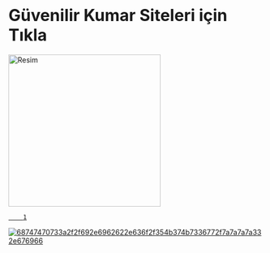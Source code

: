 # <font size="6">Güvenilir Kumar Siteleri için Tıkla</font>

<a href="https://www.google.com" target="_blank">
        <img src="[(https://github.com/user-attachments/assets/2328754d-7e07-43de-99f4-f5082d086582)" alt="Resim" style="width: 300px; height: auto;">



        1
        
![68747470733a2f2f692e6962622e636f2f354b374b7336772f7a7a7a7a332e676966](https://github.com/user-attachments/assets/2328754d-7e07-43de-99f4-f5082d086582)
